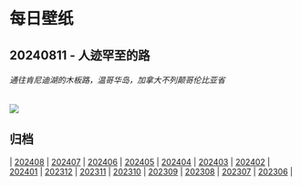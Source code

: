 # 每日壁纸

## 20240811 - 人迹罕至的路

###### 通往肯尼迪湖的木板路，温哥华岛，加拿大不列颠哥伦比亚省

![](https://www.bing.com/th?id=OHR.TofinoVancouver_ZH-CN6920493172_UHD.jpg)

## 归档

| [202408](/202408/README.md)
| [202407](/202407/README.md)
| [202406](/202406/README.md)
| [202405](/202405/README.md)
| [202404](/202404/README.md)
| [202403](/202403/README.md)
| [202402](/202402/README.md)
| [202401](/202401/README.md)
| [202312](/202312/README.md)
| [202311](/202311/README.md)
| [202310](/202310/README.md)
| [202309](/202309/README.md)
| [202308](/202308/README.md)
| [202307](/202307/README.md)
| [202306](/202306/README.md)
|